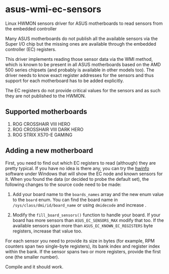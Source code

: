# asus-wmi-ec-sensors

Linux HWMON sensors driver for ASUS motherboards to read sensors from the embedded controller

Many ASUS motherboards do not publish all the available sensors via the Super I/O chip but the 
missing ones are available through the embedded controller (EC) registers.

This driver implements reading those sensor data via the WMI method, which is known to be present
in all ASUS motherboards based on the AMD 500 series chipsets (and probably is available in other
models too). The driver needs to know exact register addresses for the sensors and thus support 
for each motherboard has to be added explicitly.

The EC registers do not provide critical values for the sensors and as such they are not published to 
the HWMON.

## Supported motherboards

1. ROG CROSSHAIR VIII HERO
2. ROG CROSSHAIR VIII DARK HERO
3. ROG STRIX X570-E GAMING

## Adding a new motherboard

First, you need to find out which EC registers to read (although) they are pretty typical. If you have 
no idea is there any, you can try the [hwinfo](https://www.hwinfo.com/) software under Windows that will
show the EC node and known sensors for it. When you found the data (or decided to probe the default set),
the following changes to the source code need to be made:

1. Add your board name to the `boards_names` array and the new enum value to the `board` enum. You can find
the board name in `/sys/class/dmi/id/board_name` or using `dmidecode` and increase .

2. Modify the `fill_board_sensors()` function to handle your board. If your board has more sensors than 
`ASUS_EC_SENSORS_MAX` modify that too. If the available sensors span more than `ASUS_EC_KNOWN_EC_REGISTERS`
byte registers, increase that value too.

For each sensor you need to provide its size in bytes (for example, RPM counters span two single-byte registers), 
its bank index and register index within the bank. If the sensor spans two or more registers, provide the 
first one (the smaller number).

Compile and it should work.

